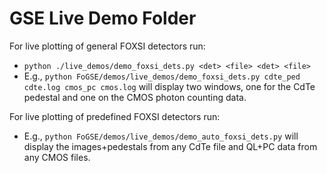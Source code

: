 # GSE Live Demo Folder

For live plotting of general FOXSI detectors run:
* `python ./live_demos/demo_foxsi_dets.py <det> <file> <det> <file>`
* E.g.,
`python FoGSE/demos/live_demos/demo_foxsi_dets.py cdte_ped cdte.log cmos_pc cmos.log` will display two windows, one for the CdTe pedestal and one on the CMOS photon counting data.

For live plotting of predefined FOXSI detectors run:
* E.g.,
`python FoGSE/demos/live_demos/demo_auto_foxsi_dets.py` will display the images+pedestals from any CdTe file and QL+PC data from any CMOS files.